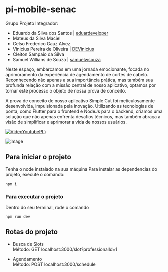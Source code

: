 # pi-mobile-senac

Grupo Projeto Integrador:

- Eduardo da Silva dos Santos | [eduardeveloper](https://github.com/eduardeveloper)
- Mateus da Silva Maciel
- Celso Frederico Gauz Alvez 
- Vinicius Pereira de Oliveira | [DEVinicius](https://github.com/DEVinicius)
- Cleiton Sampaio da Silva
- Samuel Willians de Souza | [samuelwsouza](https://github.com/samuelwsouza)

Neste espaço, embarcamos em uma jornada emocionante, focada no aprimoramento da experiência de agendamento de cortes de cabelo. Reconhecendo não apenas a sua importância prática, mas também sua profunda relação com a missão central de nosso aplicativo, optamos por tornar este processo o objeto de nossa prova de conceito.

A prova de conceito de nosso aplicativo Simple Cut foi meticulosamente desenvolvida, impulsionada pela inovação. Utilizando as tecnologias de ponta, como Flutter para o frontend e NodeJs para o backend, criamos uma solução que não apenas enfrenta desafios técnicos, mas também abraça a visão de simplificar e aprimorar a vida de nossos usuários.

[![VideoYoutubePI](https://github.com/samuelwsouza/pi-mobile-senac/assets/83421432/1f4d53de-a18b-4702-887a-bfddf316a7d4)
)](https://youtube.com/shorts/aljFezFIBmM?feature=share)

![image](https://github.com/samuelwsouza/pi-mobile-senac/assets/83421432/de7098af-8d4b-4e48-875f-9f60eb2f0653)

## Para iniciar o projeto

Tenha o node instalado na sua máquina
Para instalar as dependencias do projeto, execute o comando:

```
npm i 
```

### Para executar o projeto
Dentro do seu terminal, rode o comando
```
npm run dev
```

## Rotas do projeto
- Busca de Slots<br>
Método: GET
localhost:3000/slot?professionalId=1

- Agendamento<br>
Método: POST
localhost:3000/schedule
